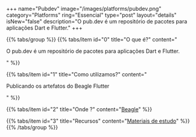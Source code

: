 +++
name="Pubdev"
image="/images/platforms/pubdev.png"
category="Platforms"
ring="Essencial"
type="post"
layout="details"
isNew="false"
description="O pub.dev é um repositório de pacotes para aplicações Dart e Flutter."
+++

{{% tabs/group %}}
  {{% tabs/item id="0" title="O que é?" content="<p>O pub.dev é um repositório de pacotes para aplicações Dart e Flutter.</p>" %}}

  {{% tabs/item id="1" title="Como utilizamos?" content="<p>Publicando os artefatos do Beagle Flutter</p>" %}}

  {{% tabs/item id="2" title="Onde ?" content="<a href='https://usebeagle.io/' target='_blank'>Beagle</a>" %}}

  {{% tabs/item id="3" title="Recursos" content="<a href='https://pub.dev/' target='_blank'>Materiais de estudo</a>" %}}
{{% /tabs/group %}}
